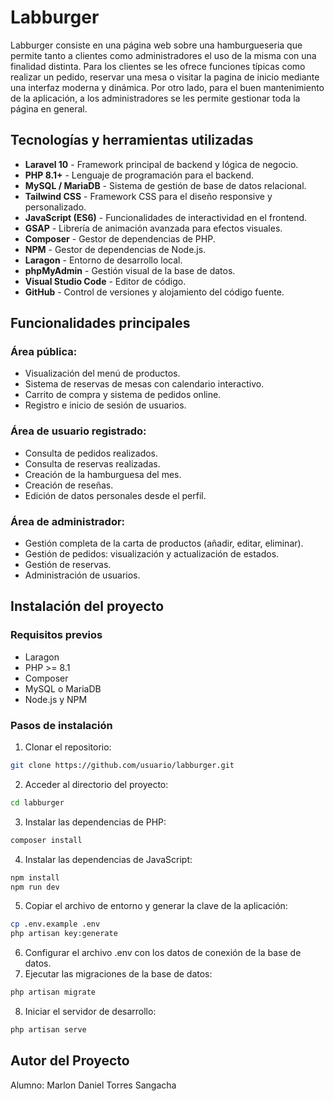 # Labburger

Labburger consiste en una página web sobre una hamburgueseria que permite tanto a clientes como administradores el uso de la misma con una finalidad distinta. Para los clientes se les ofrece funciones típicas como realizar un pedido, reservar una mesa o visitar la pagina de inicio mediante una interfaz moderna y dinámica. Por otro lado, para el buen mantenimiento de la aplicación, a los administradores se les permite gestionar toda la página en general.

## Tecnologías y herramientas utilizadas

- **Laravel 10** - Framework principal de backend y lógica de negocio.
- **PHP 8.1+** - Lenguaje de programación para el backend.
- **MySQL / MariaDB** - Sistema de gestión de base de datos relacional.
- **Tailwind CSS** - Framework CSS para el diseño responsive y personalizado.
- **JavaScript (ES6)** - Funcionalidades de interactividad en el frontend.
- **GSAP** - Librería de animación avanzada para efectos visuales.
- **Composer** - Gestor de dependencias de PHP.
- **NPM** - Gestor de dependencias de Node.js.
- **Laragon** - Entorno de desarrollo local.
- **phpMyAdmin** - Gestión visual de la base de datos.
- **Visual Studio Code** - Editor de código.
- **GitHub** - Control de versiones y alojamiento del código fuente.

## Funcionalidades principales

### Área pública:
- Visualización del menú de productos.
- Sistema de reservas de mesas con calendario interactivo.
- Carrito de compra y sistema de pedidos online.
- Registro e inicio de sesión de usuarios.

### Área de usuario registrado:
- Consulta de pedidos realizados.
- Consulta de reservas realizadas.
- Creación de la hamburguesa del mes.
- Creación de reseñas.
- Edición de datos personales desde el perfil.

### Área de administrador:
- Gestión completa de la carta de productos (añadir, editar, eliminar).
- Gestión de pedidos: visualización y actualización de estados.
- Gestión de reservas.
- Administración de usuarios.

## Instalación del proyecto

### Requisitos previos

- Laragon
- PHP >= 8.1
- Composer
- MySQL o MariaDB
- Node.js y NPM

### Pasos de instalación

1. Clonar el repositorio:

```bash
git clone https://github.com/usuario/labburger.git
```
2. Acceder al directorio del proyecto:
```bash
cd labburger
```
3. Instalar las dependencias de PHP:
```bash
composer install
```
4. Instalar las dependencias de JavaScript:
```bash
npm install
npm run dev
```
5. Copiar el archivo de entorno y generar la clave de la aplicación:
```bash
cp .env.example .env
php artisan key:generate
```
6. Configurar el archivo .env con los datos de conexión de la base de datos.
7. Ejecutar las migraciones de la base de datos:
```bash
php artisan migrate
```
8. Iniciar el servidor de desarrollo:
```bash
php artisan serve
```

## Autor del Proyecto
Alumno: Marlon Daniel Torres Sangacha
